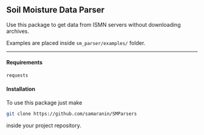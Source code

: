 ## Soil Moisture Data Parser   

Use this package to get data from ISMN servers without downloading archives.   

Examples are placed inside ```sm_parser/examples/``` folder.   

________
#### Requirements
```requirements.txt
requests
```


#### Installation   

To use this package just make 
```bash
git clone https://github.com/samaranin/SMParsers
```   
inside your project repository.   